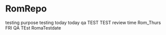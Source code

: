 # RomRepo
testing purpose
testing today
today qa
TEST TEST
review time
Rom_Thurs
FRI QA
TEst
RomaTestdate




